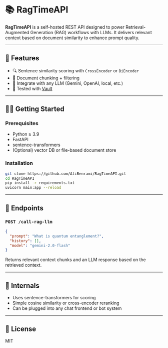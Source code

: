 # 📚 RagTimeAPI

**RagTimeAPI** is a self-hosted REST API designed to power Retrieval-Augmented Generation (RAG) workflows with LLMs. It delivers relevant context based on document similarity to enhance prompt quality.

---

## 🚀 Features

- 🔍 Sentence similarity scoring with `CrossEncoder` or `BiEncoder`
- 📄 Document chunking + filtering
- 🧠 Integrate with any LLM (Gemini, OpenAI, local, etc.)
- 🧪 Tested with [Vault](https://github.com/AliBenrami/vault)

---

## 🧑‍💻 Getting Started

### Prerequisites

- Python ≥ 3.9
- FastAPI
- sentence-transformers
- (Optional) vector DB or file-based document store

### Installation

```bash
git clone https://github.com/AliBenrami/RagTimeAPI.git
cd RagTimeAPI
pip install -r requirements.txt
uvicorn main:app --reload
```

---

## 🔧 Endpoints

### `POST /call-rag-llm`

```json
{
  "prompt": "What is quantum entanglement?",
  "history": [],
  "model": "gemini-2.0-flash"
}
```

Returns relevant context chunks and an LLM response based on the retrieved context.

---

## 🔩 Internals

- Uses sentence-transformers for scoring
- Simple cosine similarity or cross-encoder reranking
- Can be plugged into any chat frontend or bot system

---

## 📄 License

MIT
